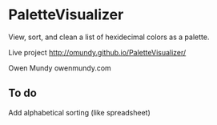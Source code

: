 
# PaletteVisualizer

View, sort, and clean a list of hexidecimal colors as a palette.

Live project
http://omundy.github.io/PaletteVisualizer/

Owen Mundy owenmundy.com




## To do

Add alphabetical sorting (like spreadsheet)
